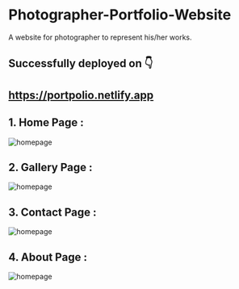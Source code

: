 # Photographer-Portfolio-Website
A website for photographer to represent his/her works.

## Successfully deployed on 👇
## https://portpolio.netlify.app

## 1. Home Page :
![homepage](https://raw.githubusercontent.com/divyakelaskar/Portpolio-Website/master/homepage.png)

## 2. Gallery Page :
![homepage](https://raw.githubusercontent.com/divyakelaskar/Portpolio-Website/master/gallerypage.png)

## 3. Contact Page :
![homepage](https://raw.githubusercontent.com/divyakelaskar/Portpolio-Website/master/contactpage.png)

## 4. About Page :
![homepage](https://raw.githubusercontent.com/divyakelaskar/Portpolio-Website/master/aboutpage.png) 
